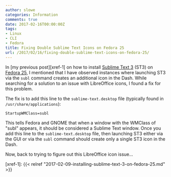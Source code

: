 ```yaml
---
author: slowe
categories: Information
comments: true
date: 2017-02-16T00:00:00Z
tags:
- Linux
- CLI
- Fedora
title: Fixing Double Sublime Text Icons on Fedora 25
url: /2017/02/16/fixing-double-sublime-text-icons-on-fedora-25/
---
```


In [my previous post][xref-1] on how to install [Sublime Text 3][link-1] (ST3) on [Fedora 25][link-2], I mentioned that I have observed instances where launching ST3 via the `subl` command creates an additional icon in the Dash. While searching for a solution to an issue with LibreOffice icons, I found a fix for this problem.

The fix is to add this line to the `sublime-text.desktop` file (typically found in `/usr/share/applications`):

```text
StartupWMClass=subl
```

This tells Fedora and GNOME that when a window with the WMClass of "subl" appears, it should be considered a Sublime Text window. Once you add this line to the `sublime-text.desktop` file, then launching ST3 either via the GUI or via the `subl` command should create only a single ST3 icon in the Dash.

Now, back to trying to figure out this LibreOffice icon issue...

[link-1]: http://www.sublimetext.com/
[link-2]: https://getfedora.org/
[xref-1]: {{< relref "2017-02-09-installing-sublime-text-3-on-fedora-25.md" >}}
